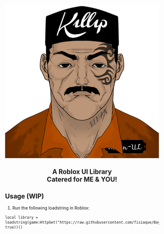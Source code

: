 <p align="center">
  <picture>
    <source media="(prefers-color-scheme: dark)" srcset="./README/BayaLogo_White.png">
    <source media="(prefers-color-scheme: light)" srcset="./README/BayaLogo_Black.png">
    <img alt="Mr.Killip" src="./README/Killip.png">
  </picture>
</p>
<h2 align="center">
  A Roblox UI Library
  <br/>
   Catered for ME & YOU!
</h2>

## Usage (WIP)
1. Run the following loadstring in Roblox: 
```luau
local library = loadstring(game:HttpGet("https://raw.githubusercontent.com/fisiaque/BayaUILibrary/main/src.lua", true))()
```
